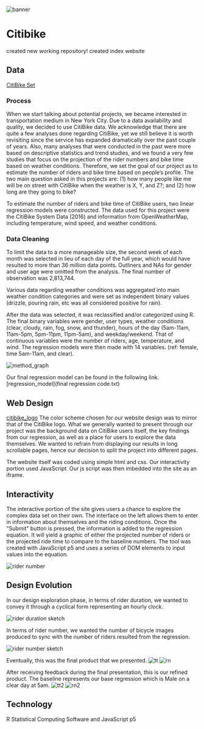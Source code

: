 ![banner](https://user-images.githubusercontent.com/35783893/39646592-fb560994-4fa9-11e8-899a-d8ca8f9072a7.jpg)
# Citibike
created new working repository!
created index website
## Data
[CitiBike Set](https://s3.amazonaws.com/tripdata/index.html)

### Process

When we start talking about potential projects, we became interested in transportation medium in New York City. Due to a data availability and quality, we decided to use CitiBike data. We acknowledge that there are quite a few analyses done regarding CitiBike, yet we still believe it is worth revisiting since the service has expanded dramatically over the past couple of years. Also, many analyses that were conducted in the past were more based on descriptive statistics and trend studies, and we found a very few studies that focus on the projection of the rider numbers and bike time based on weather conditions. Therefore, we set the goal of our project as to estimate the number of riders and bike time based on people’s profile. The two main question asked in this projects are: (1) how many people like me will be on street with CitiBike when the weather is X, Y, and Z?; and (2) how long are they going to bike?

To estimate the number of riders and bike time of CitiBike users, two linear regression models were constructed. The data used for this project were the CitiBike System Data (2016) and information from OpenWeatherMap, including temperature, wind speed, and weather conditions.

### Data Cleaning

To limit the data to a more manageable size, the second week of each month was selected in lieu of each day of the full year, which would have resulted to more than 36 million data points. Outliners and NAs for gender and user age were omitted from the analysis. The final number of observation was 2,813,744.

Various data regarding weather conditions was aggregated into main weather condition categories and were set as independent binary values (drizzle, pouring rain, etc was all considered positive for rain).

After the data was selected, it was reclassified and/or categorized using R. The final binary variables were gender, user types, weather conditions (clear, cloudy, rain, fog, snow, and thunder), hours of the day (5am-11am, 11am-5pm, 5pm-11pm, 11pm-5am), and weekday/weekend. That of continuous variables were the number of riders, age, temperature, and wind. The regression models were then made with 14 variables. (ref: female, time 5am-11am, and clear).


![method_graph](https://user-images.githubusercontent.com/35783893/39645153-58719634-4fa5-11e8-9bab-60632744a93a.png)

Our final regression model can be found in the following link.
[regression_model](final regression code.txt)
## Web Design

[citibike_logo](img/CitiBike_Logo_.svg)
The color scheme chosen for our website design was to mirror that of the CitiBike logo. What we generally wanted to present through our project was the background data on CitiBike users itself, the key findings from our regression, as well as a place for users to explore the data themselves. We wanted to refrain from displaying our results in long scrollable pages, hence our decision to split the project into different pages.  

The website itself was coded using simple html and css. Our interactivity portion used JavaScript. Our js script was then imbedded into the site as an iframe.

## Interactivity

The interactive portion of the site gives users a chance to explore the complex data set on their own. The interface on the left allows them to enter in information about themselves and the riding conditions. Once the "Submit" button is pressed, the information is added to the regression equation. It will yield a graphic of either the projected number of riders or the projected ride time to compare to the baseline numbers. The tool was created with JavaScript p5 and uses a series of DOM elements to input values into the equation.


![rider number](https://user-images.githubusercontent.com/35783893/39646168-8ca31d1c-4fa8-11e8-8ffe-b6a2a18ccb40.PNG)

## Design Evolution

In our design exploration phase, in terms of rider duration, we wanted to convey it through a cyclical form representing an hourly clock.

![rider duration sketch](https://user-images.githubusercontent.com/35783893/39648744-4ba3ad3c-4fb1-11e8-8c82-3e708a55e43a.jpg)

In terms of rider number, we wanted the number of bicycle images produced to sync with the number of riders resulted from the regression.

![rider number sketch](https://user-images.githubusercontent.com/35783893/39648841-a60b3fa6-4fb1-11e8-9863-5c6dad465e68.jpg)

Eventually, this was the final product that we presented.
![tt](https://user-images.githubusercontent.com/35783893/39649052-7278aa56-4fb2-11e8-8479-89a6ca88de4c.PNG)
![rn](https://user-images.githubusercontent.com/35783893/39649064-7ae37be4-4fb2-11e8-9bdb-8d8b4fe9977d.PNG)

After receiving feedback during the final presentation, this is our refined product.
The baseline represents our base regression which is Male on a clear day at 5am.
![tt2](https://user-images.githubusercontent.com/35783893/39649073-81c7e0bc-4fb2-11e8-985c-5b727230e044.PNG)
![rn2](https://user-images.githubusercontent.com/35783893/39649079-8585ef00-4fb2-11e8-820a-a800ed0b8379.PNG)

## Technology

R Statistical Computing Software and
JavaScript p5
